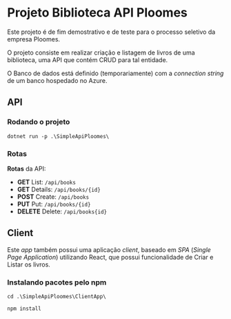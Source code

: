 # Projeto Biblioteca API Ploomes

Este projeto é de fim demostrativo e de teste para o processo seletivo da empresa Ploomes. 

O projeto consiste em realizar criação e listagem de livros de uma biblioteca, uma API que contém CRUD para tal entidade.

O Banco de dados está definido (temporariamente) com a *connection string* de um banco hospedado no Azure.


## API

### Rodando o projeto
```
dotnet run -p .\SimpleApiPloomes\
```

### Rotas
**Rotas** da API:
- **GET** List: `/api/books`
- **GET** Details: `/api/books/{id}`
- **POST** Create: `/api/books`
- **PUT** Put: `/api/books/{id}`
- **DELETE** Delete: `/api/books{id}`

## Client

Este *app* também possui uma aplicação *client*, baseado em *SPA* (*Single Page Application*) utilizando React, que possui funcionalidade de Criar e Listar os livros. 

### Instalando pacotes pelo npm
```
cd .\SimpleApiPloomes\ClientApp\
```

```
npm install
```

